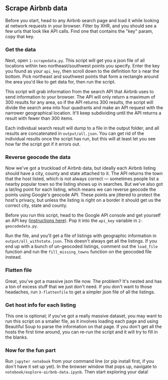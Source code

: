## Scrape Airbnb data

Before you start, head to any Airbnb search page and load it while looking at network requests in your browser. Filter by XHR, and you should see a few urls that look like API calls. Find one that contains the "key" param, copy that key.

### Get the data
Next, open `1-scrapedata.py`. This script will get you a json file of all locations within two northeast/southwest points you specify. Enter the key you found as your `api_key`, then scroll down to the definition for `b` near the bottom. Pick northeast and southwest points that form a rectangle around the area you'd like to get data for, then run the script.

This script will grab information from the search API that Airbnb uses to send information to your browser. The API will only return a maximum of 300 results for any area, so if the API returns 300 results, the script will divide the search area into four quadrants and make an API request with the narrower geographical location. It'll keep subdividing until the API returns a result with fewer than 300 items.

Each individual search result will dump to a file in the output folder, and all results are concatenated in `output/all.json`. You can get rid of the individual results once the script has run, but this will at least let you see how far the script got if it errors out.

### Reverse geocode the data
Now we've got a truckload of Airbnb data, but ideally each Airbnb listing should have a city, county and state attached to it. The API returns the town that the host listed, which is not always correct — sometimes people list a nearby popular town so the listing shows up in searches. But we've also got a lat/lng point for each listing, which means we can reverse geocode the points using Google's geocode API. These points are jittered to protect the host's privacy, but unless the listing is right on a border it should get us the correct city, state and county.

Before you run this script, head to the Google API console and get yourself an API key ([instructions here](https://developers.google.com/maps/documentation/geocoding/get-api-key)). Pop it into the `api_key` variable in `2-geocodedata.py`.

Run the file, and you'll get a file of listings with geographic information in `output/all_withstate.json`. This doesn't always get all the listings. If you end up with a bunch of un-geocoded listings, comment out the `load_file` function and run the `fill_missing_towns` function on the geocoded file instead.

### Flatten file
Great, you've got a massive json file now. The problem? It's nested and has a ton of excess stuff that we just don't need. If you don't want to those headaches, run `3-flattenfile` to get a simpler json file of all the listings.

### Get host info for each listing
This one is optional; if you've got a really massive dataset, you may want to run this script on a smaller file, as it involves loading each page and using Beautiful Soup to parse the information on that page. If you don't get all the hosts the first time around, you can re-run the script and it will try to fill in the blanks.

### Now for the fun part
Run `jupyter notebook` from your command line (or pip install first, if you don't have it set up yet). In the browser window that pops up, navigate to `notebook/explore-airbnb-data.ipynb`. Then start exploring your data!